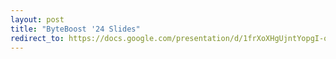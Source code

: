 ```yaml
---
layout: post
title: "ByteBoost '24 Slides"
redirect_to: https://docs.google.com/presentation/d/1frXoXHgUjntYopgI-o6KDFbOs9rwC20z138mga1YJVs
---
```

